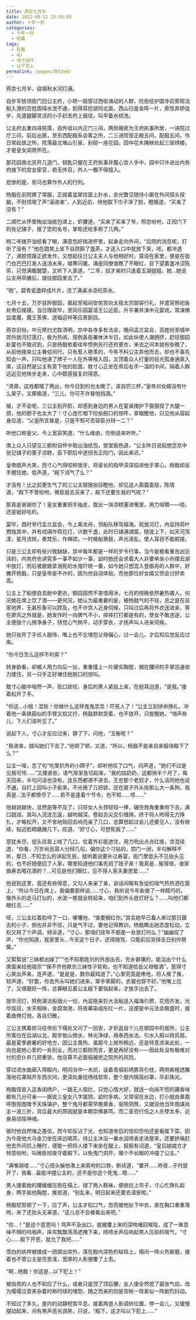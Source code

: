 ```yaml
---
title: 燕京七月半
date: 2022-08-12 23:59:59
author: 十年一觉
categories: 
  - 十年一觉
  - 短篇
tags: 
  - 短篇
  - AU
  - 得寸进尺
  - 以下犯上
permalink: /pages/3b53e6/
---
```


燕京七月半，绕城秋水河灯满。<!-- more -->

自步军统领衙门回公主府，小轿一路穿过西街涌动的人群，险些给护国寺前旁观法船入港的百姓围得水泄不通，到得耳挖胡同北面，西山已是金晖一片，索性弃轿徒步，先遣腿脚灵活的小子赶去府上报信，叫早备水梳洗。
  
公主府五重四进院落，自外垣以内正门三间，两侧厢房为王府执事所居，一进院过厅三间，前后出廊，至东西配殿系会客之所，二三进院皆正殿五间，配殿五间，作日常起居之所，院落最北堆山引泉，别砌一座花园，园中花木掩映处起三层绣楼，才是皇女闺房所在。
  
那花园南北另开几道门，钥匙只握在王府执事并腹心宫人手中，园中只许进出内务府拨下的宫女宦官，若无传召，外人一概不得擅入。
  
悲惨的是，驸马也算作外人的行列。
  
杨戬在前院换了常服，正就着盆架往面上扑水，余光瞥见随侍小厮在外间探头探脑，不耐烦喝了声“滚进来”，人到近前，待他取下巾子净了脸，瞪眼道，“买来了没有？”
  
二顺忙从怀里掏出油纸包递上，虾腰道，“买来了买来了爷，照您吩咐，正阳门下的张记铺子，报了您的名号，掌柜还给多称了几两。”
  
杨二爷拨开油纸看了眼，满意包好揣进怀里，起身走向外间，“后院的消息呢，打听了没有？”他在圆凳上坐下自顾斟了盏茶，才送入口中就放下来，呸，都冷透了，满腔烦躁正欲发作，又想起往日公主夫人与他相好时，莫说在家里，便是在衙门也巴巴打发人送汤水来，嘘寒问暖，满座同僚谁瞧了不眼红，目下望着盏冷涩陈茶，只觉满腹酸楚，又听下人禀道，“二爷，奴才来时只逢着玉湖姐姐，她…她说公主用早膳后，就往御园里去了。”
  
“啪”，碧青瓷盏碎成片片，流了满桌冰凉的茶水。
  
七月十五，万岁驻跸御园，晨起至祖祠安佑宫向太祖太宗御容行礼，并遣官祭祀各处帝后陵寝，当日理政毕，至同乐园宴请王公近臣，升平署并演中元宴戏，常演佛旨度魔、魔王答佛、迓福迎祥等应景剧目。
  
燕京旧俗，中元祭扫尤胜清明，京中各寺多有法会，晚间盂兰盆会，百姓纷至城中郊外放河灯莲灯，极为热闹，按例各衙署休沐半日，如此纵使人潮拥挤，赶往御园赴宴也不致迟到，只是杨戬依着往年惯例先行还府更衣，来去之间本就有些晚了，从前他接来公主眷侣同行，只有惹人艳羡的，今年不料公主弃他而去，却也不事先知会一声，只叫他递了牌子一人在外等候入园，又顶着众人打量的目光孤身通禀入席，这自然是公主有意下他的脸面，敖寸心正坐在帝后右手一溜的中间，隔着人群远远见他快步走来，心中颇感报复的得意。
  
“清源，这戏都唱了两出，你今日到的也太晚了，该自罚三杯，”皇帝对女婿没有什么架子，又揶揄道，“三儿，你可不许替他挡酒。”
  
嘁，才不会呢，三公主别开脸，却感到身边的男人在宴桌掩护下狠狠捏了大腿一把，他的胆子也太大了！寸心连忙咽下险些脱口的惊呼，拿眼瞪他，只见他从容起身应道，“父皇所言甚是，只是不知可否容臣分辩一二？”
  
听他口称皇父，今上宽容笑道，“什么缘由，你倒说来听听。”
  
席上众人只望见三额附自怀中取出油纸包，堂堂振色道，“公主昨日说起想念京中张记铺子的栗子凉糕，臣下职后中途拐去正阳门，因此来迟。”
  
皇帝朗声大笑，而寸心气得咬碎银牙，将留长的指甲深深掐进他手掌心，杨戬却反手握住她，低声道，“殿下消气了么？”
  
才没有！比之前更生气了的三公主狠狠抬目瞪他，却见这人面露委屈，陈情道，“殿下不曾吩咐，微臣就去买来了，殿下还要生我的气呢？”
  
那真是谢谢你了！皇女重重把手抽走，取出一块凉糕塞进嘴里，用力咀嚼——唔，还是挺好吃的。
  
宴毕，酉时举行盂兰盆会，今上乘龙舟，领船队移驾福海，观放河灯，內监持荷叶燃烛其中，并有琉璃作荷花灯，计数千盏，此时已铺满湖面，随波上下，如天河荡漾，星月流转，奏梵乐，作禅颂，一时楼船箫鼓，声光凌乱，使人耳目不能暇接。
  
只是三公主却有些兴致缺缺，禁中每年都是一样的岁令行事，当今是极看重吉凶忌讳的，内务府也讲究多一事不如少一事，幼时她还会求着大人非要单坐小舟摆去湖中放灯，而后被嬷嬷拿溺死的水鬼吓唬一番，如今她只想混入登御舟的人群中，好撇开杨戬，只是皇帝是不许的，因为他自诩体贴，而他那位好女婿又惯会讨好卖乖。
  
公主上了船便自去舱中更衣，御园固然不吝惜用冰，七月的傍晚依然暑热袭人，何况她在席上饮了酒——更何况，她认为最重要的是，被杨戬气的不轻，总之是在自家地界，无甚形象可以顾及，也不许宫人近身伺候，只叫过后再将外衣送进来，等在屏风之外就是，她发作时一向脾气不小，摔摔打打都是有的，使女不敢违逆，公主便独个儿擦净身子，待觉心气稍平，动手穿衣，才扬声叫人进来伺候。
  
她只张开了手任人服侍，嘴上也不忘埋怨父母偏心，过一会儿，才后知后觉反应过来。
  
“你今日怎么这样不利索？”
  
转身欲看，却被人用力向后一扯，重重撞上一片硬实胸膛，搁在腰间的手掌迅速收力搂住，另一只手正好堵住她脱口的惊叫。
  
敖寸心脑中嗡然一声，张口欲咬，身后的男人紧贴上来，在她耳边道，“是我。”接着松开了手。
  
“你这…小贼！混账！你做什么这样鬼鬼祟祟！吓死人了！”公主立刻拼命挣扎，冲着他一条铁箍似的手臂又掐又拧，杨戬默默受着，也不放开，只提醒她，“悄声些儿，下人们该听见了。”
  
说起下人，寸心才反应过来，静了下，问他，“玉衡呢？”
  
“我进来，就叫她们下去了，”他顿了顿，又道，“所以，杨戬不是亲自来服侍殿下了么？”
  
公主一噎，念了句“吃里扒外的小蹄子”，却听他叹了口气，闷声道，“她们不过是见我可怜……”又搂紧些，语气渐渐急切起来，“我的姑奶奶，这都快半个月了，每天回来，半句问话也没有，连东西都递不进去，王忠那个老奴才，什么话同他也说不通，自打上回叫小子偷来，不光换了几把锁，还在屋子外头拴那么大一条狗，我真是…法子都使尽了……若不是逢着个节令，也不知……唔……”
  
他越说越快，显然是等不及了，只将女人头颈轻轻一捧，碾住唇角重重吻下去，满口甜润，真叫人流连忘返，越吻越深，卷起舌尖交引缠绵，终于将人吻得无力挣扎，才略松开，又不舍地贴回去响亮亲了几口，总算想起过会儿还要见人，没有继续，贴近脸颊磨蹭几下，叹道，“好寸心，可想死我了……”
  
意犹未尽，低头往肩上啃了几口，仗着外衫能遮住，用力吮出点点红痕，含混续道，“你看，万岁尚且容人分辩几句，偏你这个刁钻的，院门一闭，半句解释不听，那日…不知怎么的讲起生辰，就哄着说要补过寿宴，衙门里低头不见抬头见的，也不好随便回了人家，哪里知道他们事先招了妓子来！我真是…冤得很，谁家做寿去喝花酒的？…可见是他们眼红，见不得人家夫妻恩爱……”
  
他说到这里，竟还有些得意，又勾人来亲了亲，说话间略有急促的喘气热热洒在面上，“所以今日在席上，我偏要那样说……寸心，我听说今年新做了一样精巧的，像外头的走马灯似的，水波一推就会转起来，咱们到外头放灯好么？……叫他们都眼红去……”
  
呸，三公主红着脸啐了一口，嘟囔他，“谁要眼红你。”其实她早已着人审过那日跟去的小子，倒也并非不信，只是气不过，要他记得教训，杨戬瞧出她态度松动，立刻又转了个声调，倾诉道，“寸心，那咱们往年不都是一处放灯的么？”幽幽叹了声，“你也知道，我家里头…今天这个日子，还得随驾，只能前后另择吉日别作祭奠。”
  
又絮絮说“三妹都出嫁了”“也不知那姓刘的外放出去，穷乡僻壤的，能治出个什么席面来给他祖宗”“保不齐他欺负三妹性子软和，也不知道给岳父母敬酒”，惹得寸心笑出声来，连声道，“是是是，数你最知道了。”心里究竟是疼他，将人推了推，轻声道，“好罢，你去外头叫她们进来，笨手笨脚的，衣裳也穿不好。”他嘴上应了，又缠磨好一阵，总算眼见着公主殿下要恼起来，才放手出去了。
  
放毕河灯，照例演法船烟火一份，內监拖来巨大法船送入福海引燃，花炮齐发，光华炫目，水天相映，金碧潋滟，将夜幕染成彤红一片，这便是中元法会极盛时，接着曲倦灯灺，各自归散，
  
三公主携着驸马往帝后下榻处又问了一回安，才折返自个儿在御园中的居所，公主所寓位在后湖以北，殿宇依山傍水，林光净绿，用泰西水法，引水入殿以转风扇，最是夏季避暑的好地方，因公主畏热，虽距今上居所稍远，还是特意求来此处，一向也是她心爱的一处别业，而对三额附而言，更是再好没有——因此处没有极难对付的忠仆并几把重锁，他总算不必面临被拒之院外的风险。
  
穿过流水曲廊入得殿内，明间当中一木炕，设着青缎彩绣靠背引枕，两侧紫檀透雕落地花罩隔开东西次间，更深处垂挂绣线软帘，整个屋内锦笼纱罩，华彩珠光。
  
杨戬径直入这香闺绣户，一路无人阻拦，只觉心情大好，就连一向闻不惯的藏香味都有几分可亲——据说三皇女八字属阴，幼时多病，又常宿在水边，打小就由章嘉呼图克图赠予天珠镇护，整个鬼月都需早晚熏香，驱除阴煞，又据说他当年图谋尚主一波三折，背后最大的原因就是本朝崇佛甚笃，而二圣恐行伍之人杀孽太多，近身易动摇神魂。
  
彼时他自然嗤之愚信，而今却反沾了光，也知道帝后的信仰恐怕还是看碟下菜，因为今夜他大马金刀坐在床边喝茶，待公主沐浴一番水润喷香走进屋来，还要娇嗔赶他去外间炕上睡时，便能一把将人搂下来坐在腿上，振振有词道，“皇后娘娘方才特意吩咐，叫微臣彻夜守着殿下，以免鬼门洞开，哪个不长眼的冲撞了公主。”
  
“满嘴胡唚……”寸心扭头躲他凑上来索吻的口唇，断续道，“要开……昨夜…子时就开了，我看…最能冲撞公主的，还不是你这个死鬼…嗯……”
  
男人搂着她的腰缓缓压倒在榻上，褪了两人鞋袜，便欲拉上帘子，寸心忙挣扎起身，两手抵他胸膛，推拒道，“别乱来，明日起来还要去请安呢。”
  
杨戬短暂顿了一下，应了声，公主才松口气，忽而被他扯下中衣，直在胸口重重落吻，末了还抬头无辜道，“这儿总不会被看出来吧。”
  
“你…！”是这个意思吗！骂声不及出口，就被覆上来的深吻堵回喉咙，成了一串意味不明的呜咽声，床帘飘飘荡荡遮掩下来，啧啧水声后响起男人压抑的喘气，“寸心……殿下开恩，就允了我吧……”
  
雪白的纨袴被揉成一团掷出帘外，落在殿内深色的毡毯上，榻间一阵火热厮磨，接着也不管公主是否恩准，宽厚的人影便覆了上去。
  
“啊…杨戬！你这是…以下犯上！”
  
被指责的人也不知应了什么，或者只是顶了顶后腰，女人便全然熄了嚣张气焰，改为嘤嘤泣音夹杂着时断时续的埋怨，随之而来的则是帘帐一阵紧似一阵剧烈抖动。
  
不知过了多久，屋内的动静短暂平息，接着两道人影调转位置，停一会儿，又缓慢摆动起来，间有男声恶劣调笑，只说，“殿下，这才叫以下犯上……”
